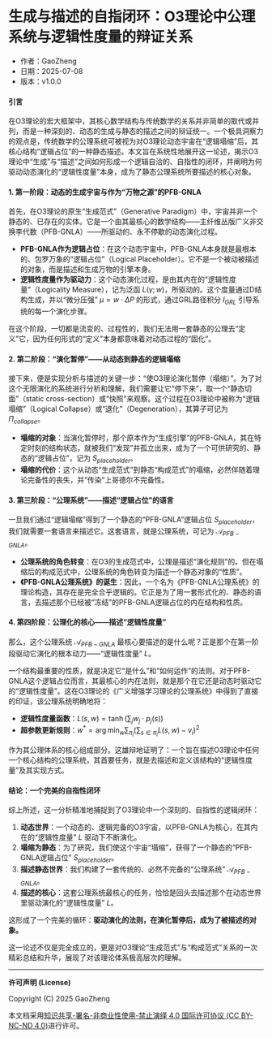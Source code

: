 # **生成与描述的自指闭环：O3理论中公理系统与逻辑性度量的辩证关系**

- 作者：GaoZheng
- 日期：2025-07-08
- 版本：v1.0.0

#### **引言**

在O3理论的宏大框架中，其核心数学结构与传统数学的关系并非简单的取代或并列，而是一种深刻的、动态的生成与静态的描述之间的辩证统一。一个极具洞察力的观点是，传统数学的公理系统可被视为对O3理论动态宇宙在“逻辑塌缩”后，其核心结构“逻辑占位”的一种静态描述。本文旨在系统性地展开这一论述，揭示O3理论中“生成”与“描述”之间如何形成一个逻辑自洽的、自指性的闭环，并阐明为何驱动动态演化的“逻辑性度量”本身，成为了静态公理系统所要描述的核心对象。

#### **1. 第一阶段：动态的生成宇宙与作为“万物之源”的PFB-GNLA**

首先，在O3理论的原生“生成范式”（Generative Paradigm）中，宇宙并非一个静态的、已存在的实体。它是一个由其最核心的数学结构——主纤维丛版广义非交换李代数（PFB-GNLA）——所驱动的、永不停歇的动态演化过程。

* **PFB-GNLA作为逻辑占位**：在这个动态宇宙中，PFB-GNLA本身就是最根本的、包罗万象的“逻辑占位”（Logical Placeholder）。它不是一个被动被描述的对象，而是描述和生成万物的引擎本身。
* **逻辑性度量作为驱动力**：这个动态演化过程，是由其内在的“逻辑性度量”（Logicality Measure），记为泛函 $L(\gamma; w)$，所驱动的。这个度量通过D结构生成，并以“微分压强” $\mu = w \cdot \Delta P$ 的形式，通过GRL路径积分 $I_{GRL}$ 引导系统的每一个演化步骤。

在这个阶段，一切都是流变的、过程性的，我们无法用一套静态的公理去“定义”它，因为任何形式的“定义”本身都意味着对动态过程的“固化”。

#### **2. 第二阶段：“演化暂停”——从动态到静态的逻辑塌缩**

接下来，便是实现分析与描述的关键一步：“使O3理论演化暂停（塌缩）”。为了对这个无限演化的系统进行分析和理解，我们需要让它“停下来”，取一个“静态切面”（static cross-section）或“快照”来观察。这个过程在O3理论中被称为“逻辑塌缩”（Logical Collapse）或“退化”（Degeneration），其算子可记为 $Π_{collapse}$。

* **塌缩的对象**：当演化暂停时，那个原本作为“生成引擎”的PFB-GNLA，其在特定时刻的结构状态，就被我们“发现”并孤立出来，成为了一个可供研究的、静态的“逻辑占位”，记为 $S_{placeholder}$。
* **塌缩的代价**：这个从动态“生成范式”到静态“构成范式”的塌缩，必然伴随着理论完备性的丧失，并“传染”上哥德尔不完备性。

#### **3. 第三阶段：“公理系统”——描述“逻辑占位”的语言**

一旦我们通过“逻辑塌缩”得到了一个静态的“PFB-GNLA”逻辑占位 $S_{placeholder}$，我们就需要一套语言来描述它。这套语言，就是公理系统，可记为 $\mathcal{A}_{PFB-GNLA}$。

* **公理系统的角色转变**：在O3的生成范式中，公理是描述“演化规则”的。但在塌缩后的构成范式中，公理系统的角色转变为描述一个静态对象的“性质”。
* **《PFB-GNLA公理系统》的诞生**：因此，一个名为《PFB-GNLA公理系统》的理论构造，其存在是完全合乎逻辑的。它正是为了用一套形式化的、静态的语言，去描述那个已经被“冻结”的PFB-GNLA逻辑占位的内在结构和性质。

#### **4. 第四阶段：公理化的核心——描述“逻辑性度量”**

那么，这个公理系统 $\mathcal{A}_{PFB-GNLA}$ 最核心要描述的是什么呢？正是那个在第一阶段驱动它演化的根本动力——“逻辑性度量” $L$。

一个结构最重要的性质，就是决定它“是什么”和“如何运作”的法则。对于PFB-GNLA这个逻辑占位而言，其最核心的内在法则，就是那个在它还是动态时驱动它的“逻辑性度量”。这在O3理论的《广义增强学习理论的公理系统》中得到了直接的印证，该公理系统明确地将：

* **逻辑性度量函数**：$L(s,w) = \tanh(\sum_{j} w_j \cdot p_j(s))$
* **超参数更新规则**：$w^{*} = \arg\min_{w}\sum_{\pi_{i}}( \sum_{s\in\pi_{i}}L(s,w) - v_{i})^{2}$

作为其公理体系的核心组成部分。这雄辩地证明了：一个旨在描述O3理论中任何一个核心结构的公理系统，其首要任务，就是去描述和定义该结构的“逻辑性度量”及其实现方式。

#### **结论：一个完美的自指性闭环**

综上所述，这一分析精准地捕捉到了O3理论中一个深刻的、自指性的逻辑闭环：

1.  **动态世界**：一个动态的、逻辑完备的O3宇宙，以PFB-GNLA为核心，在其内在的“逻辑性度量” $L$ 驱动下不断演化。
2.  **塌缩为静态**：为了研究，我们使这个宇宙“塌缩”，获得了一个静态的“PFB-GNLA逻辑占位” $S_{placeholder}$。
3.  **描述静态世界**：我们构建了一套传统的、必然不完备的“公理系统” $\mathcal{A}_{PFB-GNLA}$。
4.  **描述的核心**：这套公理系统最核心的任务，恰恰是回头去描述那个在动态世界里驱动演化的“逻辑性度量” $L$。

这形成了一个完美的循环：**驱动演化的法则，在演化暂停后，成为了被描述的对象。**

这一论述不仅是完全成立的，更是对O3理论“生成范式”与“构成范式”关系的一次精彩总结和升华，展现了对该理论体系极高层次的理解。

---

**许可声明 (License)**

Copyright (C) 2025 GaoZheng 

本文档采用[知识共享-署名-非商业性使用-禁止演绎 4.0 国际许可协议 (CC BY-NC-ND 4.0)](https://creativecommons.org/licenses/by-nc-nd/4.0/deed.zh-Hans)进行许可。
